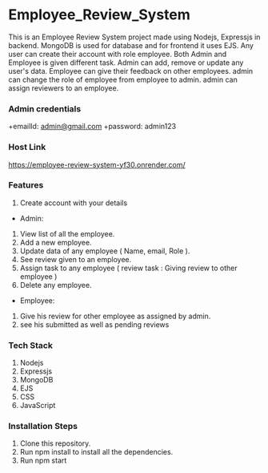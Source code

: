 # Employee_Review_System

This is an Employee Review System project made using Nodejs, Expressjs in backend. MongoDB is used for database and for frontend it uses EJS. Any user can create their account with role  employee. Both Admin and Employee is given different task. Admin can add, remove or update any user's data. Employee can give their feedback on other employees.
admin can change the role of employee from employee to admin. admin can assign reviewers to an employee.

### Admin credentials
+emailId: admin@gmail.com
+password: admin123

### Host Link
https://employee-review-system-yf30.onrender.com/

### Features
  1. Create account with your details
  + Admin:
  1. View list of all the employee.
  2. Add a new employee.
  3. Update data of any employee ( Name, email, Role ).
  4. See review given to an employee.
  5. Assign task to any employee ( review task : Giving review to other employee )
  6. Delete any employee.
 + Employee:
  1. Give his review for other employee as assigned by admin.
  2. see his submitted as well as pending reviews

### Tech Stack
1. Nodejs
2. Expressjs
3. MongoDB
4. EJS
5. CSS
6. JavaScript

### Installation Steps

1. Clone this repository.
2. Run npm install to install all the dependencies.
3. Run npm start
